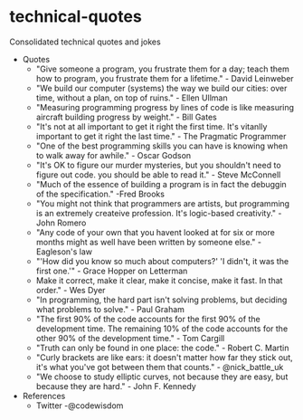 # technical-quotes
Consolidated technical quotes and jokes

- Quotes
  - "Give someone a program, you frustrate them for a day; teach them how to program, you frustrate them for a lifetime." - David Leinweber
  - "We build our computer (systems) the way we build our cities: over time, without a plan, on top of ruins." - Ellen Ullman
  - "Measuring programming progress by lines of code is like measuring aircraft building progress by weight." - Bill Gates
  - "It's not at all important to get it right the first time. It's vitanlly important to get it right the last time." - The Pragmatic Programmer
  - "One of the best programming skills you can have is knowing when to walk away for awhile." - Oscar Godson
  - "It's OK to figure our murder mysteries, but you shouldn't need to figure out code. you should be able to read it." - Steve McConnell
  - "Much of the essence of building a program is in fact the debuggin of the specification." -Fred Brooks
  - "You might not think that programmers are artists, but programming is an extremely createive profession. It's logic-based creativity." - John Romero
  - "Any code of your own that you havent looked at for six or more months might as well have been written by someone else." - Eagleson's law
  - "'How did you know so much about computers?' 'I didn't, it was the first one.'" - Grace Hopper on Letterman
  - Make it correct, make it clear, make it concise, make it fast. In that order." - Wes Dyer
  - "In programming, the hard part isn't solving problems, but deciding what problems to solve." - Paul Graham
  - "The first 90% of the code accounts for the first 90% of the development time. The remaining 10% of the code accounts for the other 90% of the development time." - Tom Cargill
  - "Truth can only be found in one place: the code." - Robert C. Martin
  - "Curly brackets are like ears: it doesn't matter how far they stick out, it's what you've got between them that counts." - @nick_battle_uk
  - "We choose to study elliptic curves, not because they are easy, but because they are hard." - John F. Kennedy
- References
  - Twitter
    -@codewisdom
